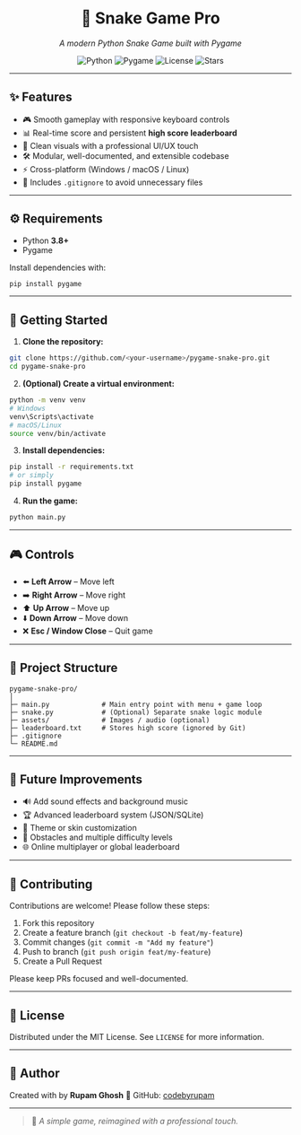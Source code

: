 <h1 align="center">🐍 Snake Game Pro</h1>

<p align="center">
  <i>A modern Python Snake Game built with Pygame</i>  
</p>

<p align="center">
  <img src="https://img.shields.io/badge/Python-3.8+-blue.svg" alt="Python">
  <img src="https://img.shields.io/badge/Pygame-2.0+-green.svg" alt="Pygame">
  <img src="https://img.shields.io/github/license/your-username/snake-game-pro" alt="License">
  <img src="https://img.shields.io/github/stars/your-username/snake-game-pro?style=social" alt="Stars">
</p>

---

## ✨ Features

* 🎮 Smooth gameplay with responsive keyboard controls
* 📊 Real-time score and persistent **high score leaderboard**
* 🎨 Clean visuals with a professional UI/UX touch
* 🛠️ Modular, well-documented, and extensible codebase
* ⚡ Cross-platform (Windows / macOS / Linux)
* 🧹 Includes `.gitignore` to avoid unnecessary files

---

## ⚙️ Requirements

* Python **3.8+**
* Pygame

Install dependencies with:

```bash
pip install pygame
```

---

## 🚀 Getting Started

1. **Clone the repository:**

```bash
git clone https://github.com/<your-username>/pygame-snake-pro.git
cd pygame-snake-pro
```

2. **(Optional) Create a virtual environment:**

```bash
python -m venv venv
# Windows
venv\Scripts\activate
# macOS/Linux
source venv/bin/activate
```

3. **Install dependencies:**

```bash
pip install -r requirements.txt
# or simply
pip install pygame
```

4. **Run the game:**

```bash
python main.py
```

---

## 🎮 Controls

* ⬅️ **Left Arrow** – Move left
* ➡️ **Right Arrow** – Move right
* ⬆️ **Up Arrow** – Move up
* ⬇️ **Down Arrow** – Move down
* ❌ **Esc / Window Close** – Quit game

---

## 📂 Project Structure

```
pygame-snake-pro/
│
├─ main.py             # Main entry point with menu + game loop
├─ snake.py            # (Optional) Separate snake logic module
├─ assets/             # Images / audio (optional)
├─ leaderboard.txt     # Stores high score (ignored by Git)
├─ .gitignore
└─ README.md
```


---

## 🧩 Future Improvements

* 🔊 Add sound effects and background music
* 🏆 Advanced leaderboard system (JSON/SQLite)
* 🎨 Theme or skin customization
* 🧱 Obstacles and multiple difficulty levels
* 🌐 Online multiplayer or global leaderboard

---

## 🤝 Contributing

Contributions are welcome! Please follow these steps:

1. Fork this repository
2. Create a feature branch (`git checkout -b feat/my-feature`)
3. Commit changes (`git commit -m "Add my feature"`)
4. Push to branch (`git push origin feat/my-feature`)
5. Create a Pull Request

Please keep PRs focused and well-documented.

---

## 📜 License

Distributed under the MIT License. See `LICENSE` for more information.

---

## 👤 Author

Created with  by **Rupam Ghosh**
🔗 GitHub: [codebyrupam](https://github.com/codebyrupam)

---

> 🐍 *A simple game, reimagined with a professional touch.*
